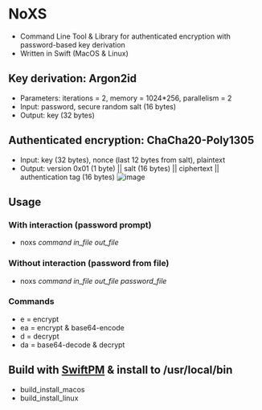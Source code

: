 # NoXS
 
* Command Line Tool & Library for authenticated encryption with password-based key derivation
* Written in Swift (MacOS & Linux)
  
## Key derivation: Argon2id 
  * Parameters: iterations = 2, memory = 1024*256, parallelism = 2
  * Input: password, secure random salt (16 bytes)
  * Output: key (32 bytes)

## Authenticated encryption: ChaCha20-Poly1305
  * Input: key (32 bytes), nonce (last 12 bytes from salt), plaintext
  * Output: version 0x01 (1 byte) || salt (16 bytes) || ciphertext || authentication tag (16 bytes)
    ![image](https://github.com/raidshift/NoXS/assets/51262620/4e364805-0950-4c28-be78-daacc41b88e8)

## Usage
 
### With interaction (password prompt)
* noxs _command_ _in_file_ _out_file_
 
### Without interaction (password from file)
* noxs _command_ _in_file_ _out_file_ _password_file_
 
### Commands
* e = encrypt
* ea = encrypt & base64-encode
* d = decrypt
* da = base64-decode & decrypt
 
## Build with [SwiftPM](https://www.swift.org/install/) & install to /usr/local/bin
* build_install_macos
* build_install_linux
